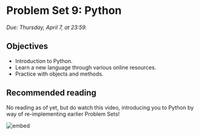 # Problem Set 9: Python

*Due: Thursday, April 7, at 23:59.*

## Objectives

* Introduction to Python.
* Learn a new language through various online resources.
* Practice with objects and methods.

## Recommended reading

No reading as of yet, but do watch this video, introducing you to Python by way of re-implementing earlier Problem Sets!

![embed](https://www.youtube.com/embed/Q98L3yaNEao)
